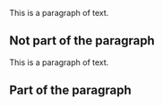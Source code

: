 This is a paragraph
of text.

## Not part of the paragraph

This is a paragraph
of text.
## Part of the paragraph
